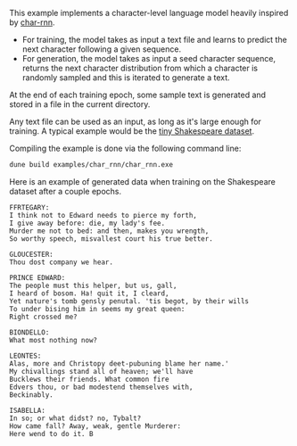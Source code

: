 This example implements a character-level language model heavily inspired 
by [char-rnn](https://github.com/karpathy/char-rnn).
- For training, the model takes as input a text file and learns to predict the next character following
a given sequence.
- For generation, the model takes as input a seed character sequence, returns the next character distribution
from which a character is randomly sampled and this is iterated to generate a text.

At the end of each training epoch, some sample text is generated and stored in a file in the current directory.

Any text file can be used as an input, as long as it's large enough for training.
A typical example would be the
[tiny Shakespeare dataset](https://raw.githubusercontent.com/karpathy/char-rnn/master/data/tinyshakespeare/input.txt).

Compiling the example is done via the following command line:
```bash
dune build examples/char_rnn/char_rnn.exe
```
Here is an example of generated data when training on the Shakespeare dataset after a couple epochs. 
```
FFRTEGARY:
I think not to Edward needs to pierce my forth,
I give away before: die, my lady's fee.
Murder me not to bed: and then, makes you wrength,
So worthy speech, misvallest court his true better.

GLOUCESTER:
Thou dost company we hear.

PRINCE EDWARD:
The people must this helper, but us, gall,
I heard of bosom. Ha! quit it, I cleard,
Yet nature's tomb gensly penutal. 'tis begot, by their wills
To under bising him in seems my great queen:
Right crossed me?

BIONDELLO:
What most nothing now?

LEONTES:
Alas, more and Christopy deet-pubuning blame her name.'
My chivallings stand all of heaven; we'll have
Bucklews their friends. What common fire
Edvers thou, or bad modestend themselves with,
Beckinably.

ISABELLA:
In so; or what didst? no, Tybalt?
How came fall? Away, weak, gentle Murderer:
Here wend to do it. B
```
